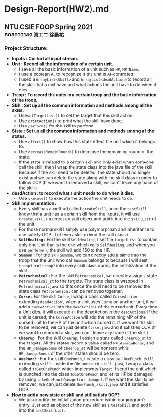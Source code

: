# Design-Report(HW2).md
## NTU CSIE FOOP Spring 2021  <br><font size = 3px>B08902149  資工二 徐晨祐</font>
### Project Structure:
- **Inputs : Contorl all input stream.**
- **Unit : Record all the imformation of a certain unit.**
    - I save all the basic information of a unit such as `HP`, `MP`, `Name`.
    - I use a boolean `AI` to recognize if the unit is AI-controlled.
    - I used a `ArrayList<Skill>` and `ArrayList<deadAction>` to record all the skill that a unit have and what actions the unit have to do when it dies.
- **Troop : To record the units in a certain troop and the basic information of the troop.**
- **Skill : Set up all the common information and methods among all the skills.**
    - Use`setTargetList()` to set the target that this skill act on.
    - Use `printAction()` to print what the skill have done.
    - Use `perform()` for the skill to perform.
- **State : Set up all the common information and methods among all the states.**
    - Use `effect()` to show how this state effect the unit which it belongs to.
    - Use `decreaseRemainRound()` to decrease the remaining round of the state.
    - If the state is related to a certain skill and only exist when someone call the skill, then I wrap the state class into the java file of the skill. Because if the skill need to be deleted, the state should no longer exist and we can delete the state along with the skill class in order to follow OCP.(If we want to removed a skill, we can't leave any trace of the skill.)
- **deadAction : to record what a unit needs to do when it dies.**
    - Use `execute()` to execute the action the unit needs to do.
- **Skill implementation :**
    - Every skill has a method called `createSkill`, once the `testSkill` know that a unit has a certain skill from the inputs, it will use `createSkill()` to creat an skill object and add it into the `skillList` of the unit.
    - For those normal skill I simply use polymorphism and inheritance to use satisfy OCP. (Let every skill extend the skill class.)
    - **`SelfHealing` :** For the skill `SelfHealing`, I set the `targetList` to contain only one Unit that is the one which calls `SelfHealing`, and when you use `perform()`, the skill will add 150 to the HP.
    - **`Summon` :** For the skill `Summon`, we can directly add a slime into the troop that the unit who call `Summon` belongs to because I will sent `troop1` and `troop2` into every skill class during the initialization of the skill.
    - **`Petrochemical` :** For the skill `Petrochemical`, we directly assign a state `Petrochemical_st` to the targets. The state class is wrapped in `Petrochemical.java` so that once the skill nedd to be removed the state class `Petrochemical` can be removed together.
    - **`Curse` :** For the skill `Curse`, I wrap a class called `CurseAction` extending `deadAction` , when a Unit uses `Curse` on another unit, it will add a `CurseAction` into the `deadActions` of the cursed unit. Every time a Unit dies, it will execute all the deadAction in the `deadActions`. If the unit is cursed, the `CurseAction` will add the remaining MP of the cursed unit to the HP of the unit which cursed it. If we want the skill to be removed, we can just delete `Curse.java` and it satisfies OCP.(If we want to removed a skill, we can't leave any trace of the skill.)
    - **`Cheerup` :** For the skill `Cheerup`, I assign a state called `Cheerup_st` to the targets. All the states record a value called `HP_damageBonus`, and the `HP_damageBonus` of `Cheerup_st` will be nonzero while `HP_damageBonus` of the other states should be zero.
    - **`OnePunch` :** For the skill `OnePunch`, I create a class call `OnePunch_skill` extending `skill`. Inside the file `OnePunch_skill.java`, I wrap a class called `toGetOnePunch` which implements `Target`. I send the unit which is punched into the class `toGetOnePunch` and let its HP be damaged by using `takeOnePunchDamage(int damage)`. If we want the skill to be removed, we can just delete `OnePunch_skill.java` and it satisfies OCP.
- **How to add a new state or skill and still satisfy OCP?**
    - We just modify the initialization procedure within our program’s entry. Just add an object of the new skill as a `testSkill` and add it into the `testSkillList`.